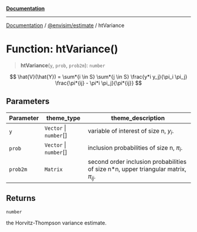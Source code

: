 [**Documentation**](../../../README.md)

---

[Documentation](../../../README.md) / [@envisim/estimate](../README.md) / htVariance

# Function: htVariance()

> **htVariance**(`y`, `prob`, `prob2m`): `number`

$$ \hat{V}(\hat{Y}) = \sum*{i \in S} \sum*{j \in S} \frac{y*i y_j}{\pi_i \pi_j} \frac{\pi*{ij} - \pi*i \pi_j}{\pi*{ij}} $$

## Parameters

| Parameter | theme_type             | theme_description                                                                       |
| --------- | ---------------------- | --------------------------------------------------------------------------------------- |
| `y`       | `Vector` \| `number`[] | variable of interest of size n, $y_i$.                                                  |
| `prob`    | `Vector` \| `number`[] | inclusion probabilities of size n, $\pi_i$.                                             |
| `prob2m`  | `Matrix`               | second order inclusion probabilities of size n\*n, upper triangular matrix, $\pi_{ij}$. |

## Returns

`number`

the Horvitz-Thompson variance estimate.
